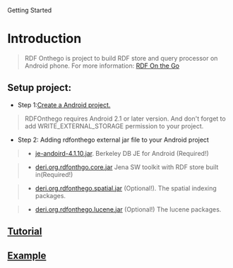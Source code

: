 Getting Started


# Introduction #

> RDF Onthego is project to build RDF store and query processor on Android phone.
> For more information: <a href='http://iswc2010.semanticweb.org/pdf/503.pdf'>RDF On the Go</a>

## Setup project: ##
  * Step 1:<a href='http://developer.android.com/sdk/installing.html'>Create a Android project.</a>
> RDFOnthego requires Android 2.1 or later version. And don't forget to add WRITE\_EXTERNAL\_STORAGE permission to your project.

  * Step 2: Adding rdfonthego external jar file to your Android project

> - <a href='http://rdfonthego.googlecode.com/files/je-android-4.1.10.jar'>je-andoird-4.1.10.jar</a>. Berkeley DB JE for Android (Required!)

> - <a href='http://rdfonthego.googlecode.com/files/deri.org.rdfonthego.core.jar'>deri.org.rdfonthgo.core.jar</a> Jena SW toolkit with RDF store built in(Required!)

> - <a href='http://rdfonthego.googlecode.com/files/deri.org.rdfonthego.spatial.jar'>deri.org.rdfonthego.spatial.jar</a> (Optional!). The spatial indexing packages.

> - <a href='http://rdfonthego.googlecode.com/files/deri.org.rdfonthego.lucene.jar'>deri.org.rdfonthego.lucene.jar</a> (Optional!) The lucene packages.

## <a href='http://code.google.com/p/rdfonthego/wiki/Tutorial'>Tutorial</a> ##

## <a href='http://code.google.com/p/rdfonthego/wiki/Example'> Example</a> ##